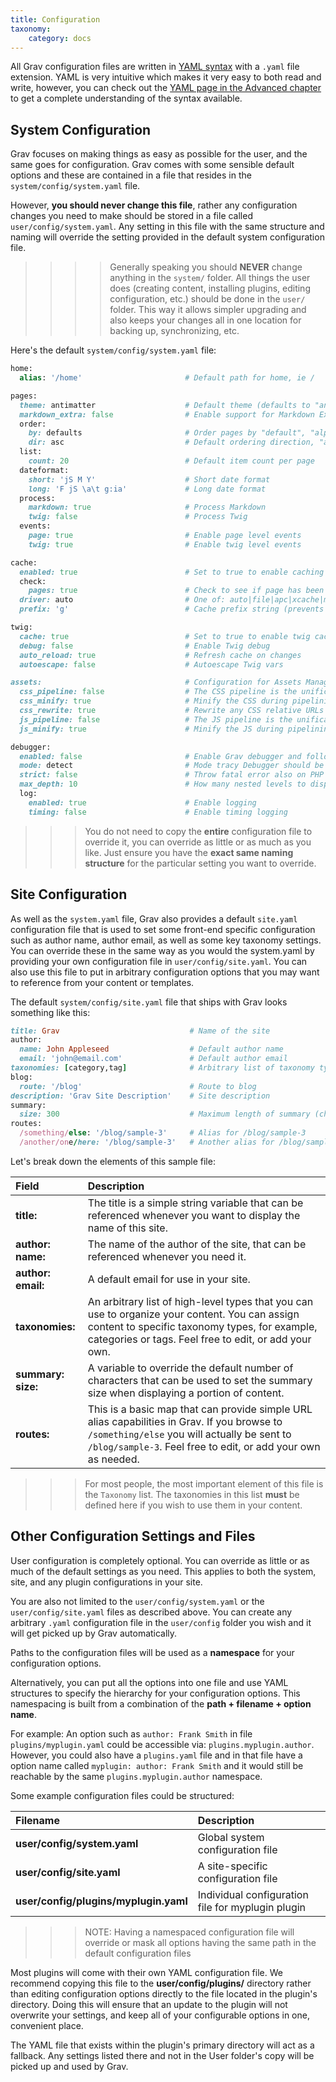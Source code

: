 ```yaml
---
title: Configuration
taxonomy:
    category: docs
---
```


All Grav configuration files are written in [YAML syntax](../advanced/yaml) with a `.yaml` file extension.  YAML is very intuitive which makes it very easy to both read and write, however, you can check out the [YAML page in the Advanced chapter](../advanced/yaml) to get a complete understanding of the syntax available.

## System Configuration

Grav focuses on making things as easy as possible for the user, and the same goes for configuration.  Grav comes with some sensible default options and these are contained in a file that resides in the `system/config/system.yaml` file.

However, **you should never change this file**, rather any configuration changes you need to make should be stored in a file called `user/config/system.yaml`.  Any setting in this file with the same structure and naming will override the setting provided in the default system configuration file.

>>>> Generally speaking you should **NEVER** change anything in the `system/` folder.  All things the user does (creating content, installing plugins, editing configuration, etc.) should be done in the `user/` folder.  This way it allows simpler upgrading and also keeps your changes all in one location for backing up, synchronizing, etc.

Here's the default `system/config/system.yaml` file:

```ruby
home:
  alias: '/home'                       # Default path for home, ie /

pages:
  theme: antimatter                    # Default theme (defaults to "antimatter" theme)
  markdown_extra: false                # Enable support for Markdown Extra support (GFM by default)
  order:
    by: defaults                       # Order pages by "default", "alpha" or "date"
    dir: asc                           # Default ordering direction, "asc" or "desc"
  list:
    count: 20                          # Default item count per page
  dateformat:
    short: 'jS M Y'                    # Short date format
    long: 'F jS \a\t g:ia'             # Long date format
  process:
    markdown: true                     # Process Markdown
    twig: false                        # Process Twig
  events:
    page: true                         # Enable page level events
    twig: true                         # Enable twig level events

cache:
  enabled: true                        # Set to true to enable caching
  check:
    pages: true                        # Check to see if page has been modifying to flush the cache
  driver: auto                         # One of: auto|file|apc|xcache|memcache|memcached|wincache
  prefix: 'g'                          # Cache prefix string (prevents cache conflicts)

twig:
  cache: true                          # Set to true to enable twig caching
  debug: false                         # Enable Twig debug
  auto_reload: true                    # Refresh cache on changes
  autoescape: false                    # Autoescape Twig vars

assets:                                # Configuration for Assets Manager (JS, CSS)
  css_pipeline: false                  # The CSS pipeline is the unification of multiple CSS resources into one file
  css_minify: true                     # Minify the CSS during pipelining
  css_rewrite: true                    # Rewrite any CSS relative URLs during pipelining
  js_pipeline: false                   # The JS pipeline is the unification of multiple JS resources into one file
  js_minify: true                      # Minify the JS during pipelining

debugger:
  enabled: false                       # Enable Grav debugger and following settings
  mode: detect                         # Mode tracy Debugger should be set to when enabled: detect|development|production
  strict: false                        # Throw fatal error also on PHP warnings and notices
  max_depth: 10                        # How many nested levels to display for objects or arrays
  log:
    enabled: true                      # Enable logging
    timing: false                      # Enable timing logging
```

>>> You do not need to copy the **entire** configuration file to override it, you can override as little or as much as you like.  Just ensure you have the **exact same naming structure** for the particular setting you want to override.

## Site Configuration

As well as the `system.yaml` file, Grav also provides a default `site.yaml` configuration file that is used to set some front-end specific configuration such as author name, author email, as well as some key taxonomy settings.  You can override these in the same way as you would the system.yaml by providing your own configuration file in `user/config/site.yaml`. You can also use this file to put in arbitrary configuration options that you may want to reference from your content or templates.

The default `system/config/site.yaml` file that ships with Grav looks something like this:

```ruby
title: Grav                             # Name of the site
author:
  name: John Appleseed                  # Default author name
  email: 'john@email.com'               # Default author email
taxonomies: [category,tag]              # Arbitrary list of taxonomy types
blog:
  route: '/blog'                        # Route to blog
description: 'Grav Site Description'    # Site description
summary:
  size: 300                             # Maximum length of summary (characters)
routes:
  /something/else: '/blog/sample-3'     # Alias for /blog/sample-3
  /another/one/here: '/blog/sample-3'   # Another alias for /blog/sample-3
```

Let's break down the elements of this sample file:

| Field            | Description                                                                                                                                                                                                  |
| :----------      | :----------                                                                                                                                                                                                  |
| **title:**        | The title is a simple string variable that can be referenced whenever you want to display the name of this site.                                                                                             |
| **author: name:**  | The name of the author of the site, that can be referenced whenever you need it.                                                                                                                             |
| **author: email:** | A default email for use in your site.                                                                                                                                                                        |
| **taxonomies:**   | An arbitrary list of high-level types that you can use to organize your content.  You can assign content to specific taxonomy types, for example, categories or tags. Feel free to edit, or add your own.    |
| **summary: size:** | A variable to override the default number of characters that can be used to set the summary size when displaying a portion of content.                                                                       |
| **routes:**       | This is a basic map that can provide simple URL alias capabilities in Grav.  If you browse to `/something/else` you will actually be sent to `/blog/sample-3`. Feel free to edit, or add your own as needed. |

>>> For most people, the most important element of this file is the `Taxonomy` list.  The taxonomies in this list **must** be defined here if you wish to use them in your content.

## Other Configuration Settings and Files

User configuration is completely optional. You can override as little or as much of the default settings as you need. This applies to both the system, site, and any plugin configurations in your site.

You are also not limited to the `user/config/system.yaml` or the `user/config/site.yaml` files as described above. You can create any arbitrary `.yaml` configuration file in the `user/config` folder you wish and it will get picked up by Grav automatically.

Paths to the configuration files will be used as a **namespace** for your configuration options.

Alternatively, you can put all the options into one file and use YAML structures to specify the hierarchy for your configuration options. This namespacing is built from a combination of the **path + filename + option name**.

For example: An option such as `author: Frank Smith` in file `plugins/myplugin.yaml` could be accessible via: `plugins.myplugin.author`. However, you could also have a `plugins.yaml` file and in that file have a option name called `myplugin: author: Frank Smith` and it would still be reachable by the same `plugins.myplugin.author` namespace.

Some example configuration files could be structured:

| Filename                              | Description                                       |
| :----------                           | :----------                                       |
| **user/config/system.yaml**           | Global system configuration file                  |
| **user/config/site.yaml**             | A site-specific configuration file                |
| **user/config/plugins/myplugin.yaml** | Individual configuration file for myplugin plugin |

>>> NOTE: Having a namespaced configuration file will override or mask all options having the same path in the default configuration files

Most plugins will come with their own YAML configuration file. We recommend copying this file to the **user/config/plugins/** directory rather than editing configuration options directly to the file located in the plugin's directory. Doing this will ensure that an update to the plugin will not overwrite your settings, and keep all of your configurable options in one, convenient place.

The YAML file that exists within the plugin's primary directory will act as a fallback. Any settings listed there and not in the User folder's copy will be picked up and used by Grav.